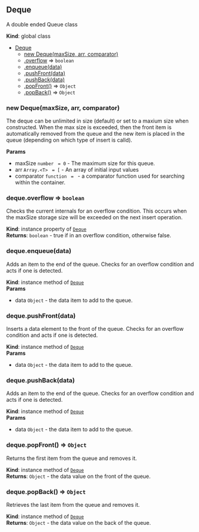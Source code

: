 <a name="Deque"></a>

## Deque
A double ended Queue class

**Kind**: global class  

* [Deque](#Deque)
    * [new Deque(maxSize, arr, comparator)](#new_Deque_new)
    * [.overflow](#Deque+overflow) ⇒ <code>boolean</code>
    * [.enqueue(data)](#Deque+enqueue)
    * [.pushFront(data)](#Deque+pushFront)
    * [.pushBack(data)](#Deque+pushBack)
    * [.popFront()](#Deque+popFront) ⇒ <code>Object</code>
    * [.popBack()](#Deque+popBack) ⇒ <code>Object</code>

<a name="new_Deque_new"></a>

### new Deque(maxSize, arr, comparator)
The deque can be unlimited in size (default) or set to a maxium size
when constructed.  When the max size is exceeded, then the front item is
automatically removed from the queue and the new item is placed in the
queue (depending on  which type of insert is calld).

**Params**

- maxSize <code>number</code> <code> = 0</code> - The maximum size for this queue.
- arr <code>Array.&lt;T&gt;</code> <code> = [</code> - An array of initial input values
- comparator <code>function</code> <code> = </code> - a comparator function used for searching within
the container.

<a name="Deque+overflow"></a>

### deque.overflow ⇒ <code>boolean</code>
Checks the current internals for an overflow condition.  This occurs
when the maxSize storage size will be exceeded on the next insert
operation.

**Kind**: instance property of [<code>Deque</code>](#Deque)  
**Returns**: <code>boolean</code> - true if in an overflow condition, otherwise false.  
<a name="Deque+enqueue"></a>

### deque.enqueue(data)
Adds an item to the end of the queue.  Checks for an overflow condition
and acts if one is detected.

**Kind**: instance method of [<code>Deque</code>](#Deque)  
**Params**

- data <code>Object</code> - the data item to add to the queue.

<a name="Deque+pushFront"></a>

### deque.pushFront(data)
Inserts a data element to the front of the queue.  Checks for an
overflow condition and acts if one is detected.

**Kind**: instance method of [<code>Deque</code>](#Deque)  
**Params**

- data <code>Object</code> - the data item to add to the queue.

<a name="Deque+pushBack"></a>

### deque.pushBack(data)
Adds an item to the end of the queue.  Checks for an overflow condition
and acts if one is detected.

**Kind**: instance method of [<code>Deque</code>](#Deque)  
**Params**

- data <code>Object</code> - the data item to add to the queue.

<a name="Deque+popFront"></a>

### deque.popFront() ⇒ <code>Object</code>
Returns the first item from the queue and removes it.

**Kind**: instance method of [<code>Deque</code>](#Deque)  
**Returns**: <code>Object</code> - the data value on the front of the queue.  
<a name="Deque+popBack"></a>

### deque.popBack() ⇒ <code>Object</code>
Retrieves the last item from the queue and removes it.

**Kind**: instance method of [<code>Deque</code>](#Deque)  
**Returns**: <code>Object</code> - the data value on the back of the queue.  
